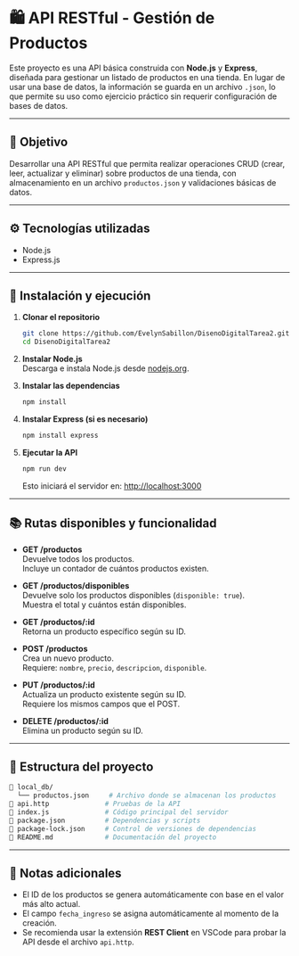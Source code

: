 # 🛍️ API RESTful - Gestión de Productos

Este proyecto es una API básica construida con **Node.js** y **Express**, diseñada para gestionar un listado de productos en una tienda. En lugar de usar una base de datos, la información se guarda en un archivo `.json`, lo que permite su uso como ejercicio práctico sin requerir configuración de bases de datos.

---

## 🎯 Objetivo

Desarrollar una API RESTful que permita realizar operaciones CRUD (crear, leer, actualizar y eliminar) sobre productos de una tienda, con almacenamiento en un archivo `productos.json` y validaciones básicas de datos.

---

## ⚙️ Tecnologías utilizadas

- Node.js
- Express.js

---

## 🚀 Instalación y ejecución

1. **Clonar el repositorio**
   ```bash
   git clone https://github.com/EvelynSabillon/DisenoDigitalTarea2.git
   cd DisenoDigitalTarea2
   ```

2. **Instalar Node.js**  
   Descarga e instala Node.js desde [nodejs.org](https://nodejs.org/).

3. **Instalar las dependencias**
   ```bash
   npm install
   ```

4. **Instalar Express (si es necesario)**
   ```bash
   npm install express
   ```

5. **Ejecutar la API**
   ```bash
   npm run dev
   ```
   Esto iniciará el servidor en: [http://localhost:3000](http://localhost:3000)

---

## 📚 Rutas disponibles y funcionalidad

- **GET /productos**  
  Devuelve todos los productos.  
  Incluye un contador de cuántos productos existen.

- **GET /productos/disponibles**  
  Devuelve solo los productos disponibles (`disponible: true`).  
  Muestra el total y cuántos están disponibles.

- **GET /productos/:id**  
  Retorna un producto específico según su ID.

- **POST /productos**  
  Crea un nuevo producto.  
  Requiere: `nombre`, `precio`, `descripcion`, `disponible`.

- **PUT /productos/:id**  
  Actualiza un producto existente según su ID.  
  Requiere los mismos campos que el POST.

- **DELETE /productos/:id**  
  Elimina un producto según su ID.

---

## 📂 Estructura del proyecto

```bash
📁 local_db/
  └── productos.json     # Archivo donde se almacenan los productos
📄 api.http              # Pruebas de la API 
📄 index.js              # Código principal del servidor
📄 package.json          # Dependencias y scripts
📄 package-lock.json     # Control de versiones de dependencias
📄 README.md             # Documentación del proyecto
```

---

## 📝 Notas adicionales

- El ID de los productos se genera automáticamente con base en el valor más alto actual.
- El campo `fecha_ingreso` se asigna automáticamente al momento de la creación.
- Se recomienda usar la extensión **REST Client** en VSCode para probar la API desde el archivo `api.http`.